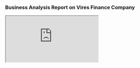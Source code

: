 ### Business Analysis Report on Vires Finance Company


<iframe src="https://docs.google.com/document/d/e/2PACX-1vRtcS9GJnUQpveZR_F3c7eAEB95mzUzB0SY5vdGL_VOkG50HaneQPsPu3AnAK9j6nddw6nysvGHz72J/pub"></iframe>


